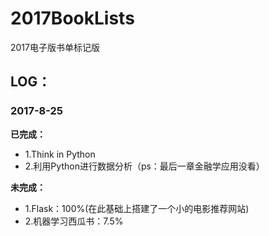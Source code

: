 # 2017BookLists
2017电子版书单标记版

## LOG：
### 2017-8-25
<b>已完成：</b> 
* 1.Think in Python
* 2.利用Python进行数据分析（ps：最后一章金融学应用没看）<br>

<b>未完成：</b>
* 1.Flask：100%(在此基础上搭建了一个小的电影推荐网站)
* 2.机器学习西瓜书：7.5%
   
   

